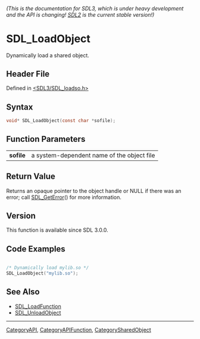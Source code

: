 ###### (This is the documentation for SDL3, which is under heavy development and the API is changing! [SDL2](https://wiki.libsdl.org/SDL2/) is the current stable version!)
# SDL_LoadObject

Dynamically load a shared object.

## Header File

Defined in [<SDL3/SDL_loadso.h>](https://github.com/libsdl-org/SDL/blob/main/include/SDL3/SDL_loadso.h)

## Syntax

```c
void* SDL_LoadObject(const char *sofile);

```

## Function Parameters

|                |                                            |
| -------------- | ------------------------------------------ |
| **sofile**     | a system-dependent name of the object file |

## Return Value

Returns an opaque pointer to the object handle or NULL if there was an
error; call [SDL_GetError](SDL_GetError)() for more information.

## Version

This function is available since SDL 3.0.0.

## Code Examples

```c

/* Dynamically load mylib.so */
SDL_LoadObject("mylib.so");
```

## See Also

- [SDL_LoadFunction](SDL_LoadFunction)
- [SDL_UnloadObject](SDL_UnloadObject)

----
[CategoryAPI](CategoryAPI), [CategoryAPIFunction](CategoryAPIFunction), [CategorySharedObject](CategorySharedObject)


